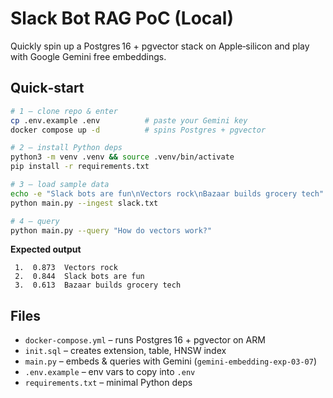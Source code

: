 # Slack Bot RAG PoC (Local)

Quickly spin up a Postgres 16 + pgvector stack on Apple‑silicon and play with Google Gemini free embeddings.

## Quick‑start

```bash
# 1 — clone repo & enter
cp .env.example .env          # paste your Gemini key
docker compose up -d          # spins Postgres + pgvector

# 2 — install Python deps
python3 -m venv .venv && source .venv/bin/activate
pip install -r requirements.txt

# 3 — load sample data
echo -e "Slack bots are fun\nVectors rock\nBazaar builds grocery tech" > slack.txt
python main.py --ingest slack.txt

# 4 — query
python main.py --query "How do vectors work?"
```

**Expected output**

```
 1.  0.873  Vectors rock
 2.  0.844  Slack bots are fun
 3.  0.613  Bazaar builds grocery tech
```

## Files

* `docker-compose.yml` – runs Postgres 16 + pgvector on ARM  
* `init.sql` – creates extension, table, HNSW index  
* `main.py` – embeds & queries with Gemini (`gemini-embedding-exp-03-07`)  
* `.env.example` – env vars to copy into `.env`  
* `requirements.txt` – minimal Python deps
